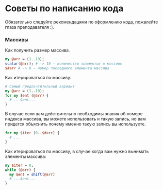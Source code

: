 Советы по написанию кода
========================

Обязательно следуйте рекомендацями по оформлению кода, пожалейте глаза преподавателя :).

### Массивы

Как получить размер массива.

```perl
my @arr = (1..10);
scalar(@arr); # -> 10 — количество элементов в массиве
$#arr # -> 9 — номер последнего элемента массива
```

Как итерироваться по массиву.

```perl
# Самый предпочтительный вариант
my @arr = (1..10);
for my $ent (@arr) {
  # ...$ent...
}
```

В случае если вам действительно необходимы знания об номере индекса массива,
вы можете использовать и такую запись, но вам придется объяснить почему именно такую запись вы используете.

```perl
for my $iter (0..$#arr) {
  # ...
}
```

Как итерироваться по массиву, в случае когда вам нужно вынимать элементы массива:

```perl
my $iter = 0;
while (@arr) {
  my $ent = shift(@arr)
  # ...$ent...
}
```
